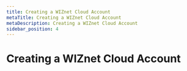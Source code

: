 ```yaml
---
title: Creating a WIZnet Cloud Account
metaTitle: Creating a WIZnet Cloud Account
metaDescription: Creating a WIZnet Cloud Account
sidebar_position: 4
---
```


# Creating a WIZnet Cloud Account
